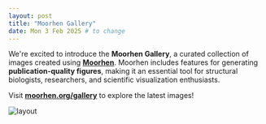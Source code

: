 ```yaml
---
layout: post
title: "Moorhen Gallery"
date: Mon 3 Feb 2025 # to change
---
```


We're excited to introduce the **Moorhen Gallery**, a curated collection of images created using **[Moorhen](https://moorhen.org)**. Moorhen includes features for generating **publication-quality figures**, making it an essential tool for structural biologists, researchers, and scientific visualization enthusiasts.  

Visit **[moorhen.org/gallery](https://moorhen.org/gallery)** to explore the latest images!

![layout](https://raw.githubusercontent.com/moorhen-coot/blog/main/images/moorhen-gallery.png)

